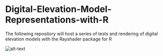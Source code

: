 # Digital-Elevation-Model-Representations-with-R
The following repository will host a series of tests and rendering of digital elevation models with the Rayshader package for R

![alt-text](https://github.com/jordan10793/Digital-Elevation-Model-Representations-with-R/blob/main/cr.gif)
